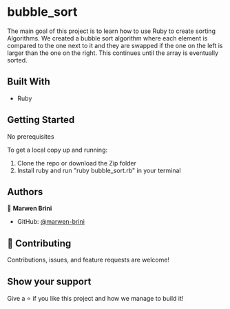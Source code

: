# bubble_sort
The main goal of this project is to learn how to use Ruby to create sorting Algorithms. We created a bubble sort algorithm where each element is compared to the one next to it and they are swapped if the one on the left is larger than the one on the right. This continues until the array is eventually sorted.

## Built With

- Ruby

## Getting Started

No prerequisites

To get a local copy up and running:

1) Clone the repo or download the Zip folder
2) Install ruby and run "ruby bubble_sort.rb" in your terminal
## Authors

👤 **Marwen Brini**

- GitHub: [@marwen-brini](https://github.com/Marwen-Brini)

## 🤝 Contributing

Contributions, issues, and feature requests are welcome!

## Show your support

Give a ⭐️ if you like this project and how we manage to build it!


